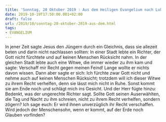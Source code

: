 ```yaml
---
title: 'Sonntag, 20 Oktober 2019 : Aus dem Heiligen Evangelium nach Lukas - Lk 18,1-8.'
date: 2019-10-19T17:50:00.001+02:00
draft: false
url: /2019/10/sonntag-20-oktober-2019-aus-dem.html
tags: 
- EVANGELIUM
---
```


In jener Zeit sagte Jesus den Jüngern durch ein Gleichnis, dass sie allezeit beten und darin nicht nachlassen sollten: In einer Stadt lebte ein Richter, der Gott nicht fürchtete und auf keinen Menschen Rücksicht nahm. In der gleichen Stadt lebte auch eine Witwe, die immer wieder zu ihm kam und sagte: Verschaff mir Recht gegen meinen Feind! Lange wollte er nichts davon wissen. Dann aber sagte er sich: Ich fürchte zwar Gott nicht und nehme auch auf keinen Menschen Rücksicht; trotzdem will ich dieser Witwe zu ihrem Recht verhelfen, denn sie lässt mich nicht in Ruhe. Sonst kommt sie am Ende noch und schlägt mich ins Gesicht. Und der Herr fügte hinzu: Bedenkt, was der ungerechte Richter sagt. Sollte Gott seinen Auserwählten, die Tag und Nacht zu ihm schreien, nicht zu ihrem Recht verhelfen, sondern zögern? Ich sage euch: Er wird ihnen unverzüglich ihr Recht verschaffen. Wird jedoch der Menschensohn, wenn er kommt, auf der Erde noch Glauben vorfinden?